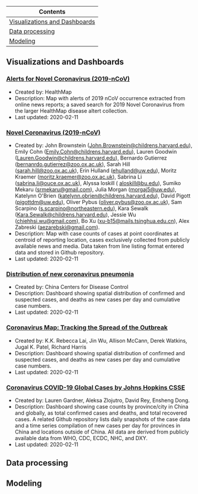 |Contents|
| ----- |
| [Visualizations and Dashboards](#visualization) |
| [Data processing](#dataprocess) |
| [Modeling](#modeling) |

## <a id="visualization">Visualizations and Dashboards

### [Alerts for Novel Coronavirus (2019-nCoV)](https://healthmap.org/wuhan/)
* Created by: HealthMap
* Description: Map with alerts of 2019 nCoV occurrence extracted from online news reports; a saved search for 2019 Novel Coronavirus from the larger HealthMap disease altert collection.
* Last updated: 2020-02-11

### [Novel Coronavirus (2019-nCoV)](https://healthmap.org/ncov2019/)
* Created by: John Brownstein (John.Brownstein@childrens.harvard.edu), Emily Cohn (Emily.Cohn@childrens.harvard.edu), Lauren Goodwin (Lauren.Goodwin@childrens.harvard.edu), Bernardo Gutierrez (bernanrdo.gutierrez@zoo.ox.ac.uk), Sarah Hill (sarah.hill@zoo.ox.ac.uk), Erin Hulland (ehulland@uw.edu), Moritz Kraemer (moritz.kraemer@zoo.ox.ac.uk), Sabrina Li (sabrina.li@ouce.ox.ac.uk), Alyssa loskill (	aloskill@bu.edu), Sumiko Mekaru (srmekaru@gmail.com), Julia Morgan (morgaj5@uw.edu), Katelynn O'Brien (katelynn.obrien@childrens.harvard.edu), David Pigott (pigottdm@uw.edu), Oliver Pybus (oliver.pybus@zoo.ox.ac.uk), Sam Scarpino (s.scarpino@northeastern.edu), Kara Sewalk (Kara.Sewalk@childrens.harvard.edu), Jessie Wu (chiehhsi.wu@gmail.com), Bo Xu (xu-b15@mails.tsinghua.edu.cn), Alex Zabreski (aezarebski@gmail.com). 
* Description: Map with case counts of cases at point coordinates at centroid of reporting location, cases exclusively collected from publicly available news and media. Data taken from line listing format entered data and stored in Github repository.
* Last updated: 2020-02-11

### [Distribution of new coronavirus pneumonia](http://2019ncov.chinacdc.cn/2019-nCoV/)
* Created by: China Centers for Disease Control
* Description: Dashboard showing spatial distribution of  confirmed and suspected cases, and deaths as new cases per day and cumulative case numbers. 
* Last updated: 2020-02-11

### [Coronavirus Map: Tracking the Spread of the Outbreak](https://www.nytimes.com/interactive/2020/world/asia/china-wuhan-coronavirus-maps.html?smid=nytcore-ios-share)
* Created by: K.K. Rebecca Lai, Jin Wu, Allison McCann, Derek Watkins, Jugal K. Patel, Richard Harris
* Description: Dashboard showing spatial distribution of  confirmed and suspected cases, and deaths as new cases per day and cumulative case numbers. 
* Last updated: 2020-02-11

### [Coronavirus COVID-19 Global Cases by Johns Hopkins CSSE](https://gisanddata.maps.arcgis.com/apps/opsdashboard/index.html#/bda7594740fd40299423467b48e9ecf6)
* Created by: Lauren Gardner, Aleksa Zlojutro, David Rey, Ensheng Dong.
* Description: Dashboard showing case counts by province/city in China and globally, as total confirmed cases and deaths, and total recovered cases. A related Github repository lists daily snapshots of the case data and a time series compilation of new cases per day for provinces in China and locations outside of China. All data are derived from publicly available data from WHO, CDC, ECDC, NHC, and DXY. 
* Last updated: 2020-02-11

## <a id="dataprocess">Data processing



## <a id="modeling">Modeling